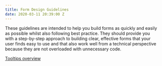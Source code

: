 ```yaml
---
title: Form Design Guidelines
date: 2020-03-11 20:39:00 Z
---
```


These guidelines are intended to help you build forms as quickly and easily as possible whilst also following best practice. They should provide you with a step-by-step approach to building clear, effective forms that your user finds easy to use and that also work well from a technical perspective because they are not overloaded with unnecessary code.

[Tooltips overview](/design-guidelines/tooltips/overview)